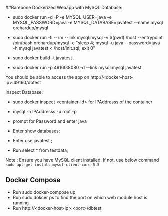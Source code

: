 
##Barebone Dockerized Webapp with MySQL Database: 

* sudo docker run -d -P -e MYSQL_USER=java -e MYSQL_PASSWORD=java -e MYSQL_DATABASE=javatest --name mysql orchardup/mysql

* sudo docker run -ti --rm --link mysql:mysql -v $(pwd):/host --entrypoint /bin/bash orchardup/mysql -c "sleep 4; mysql -u java --password=java -h mysql javatest < /host/init.sql; exit 0"

* sudo docker build -t javatest .

* sudo docker run -p 49160:8080 -d --link mysql:mysql javatest


You should be able to access the app on http://\<docker-host-ip\>:49160/dbtest

Inspect Database:

* sudo docker inspect \<container-id\> for IPAddresss of the container

* mysql -h IPAddresss -u root -p


* prompt for Password and enter java

* Enter show databases;

* Enter use javatest ; 

* Run select * from testdata;

Note : Ensure you have MySQL client installed. If not, use below command
`sudo apt-get install mysql-client-core-5.5`

## Docker Compose

* Run sudo docker-compose up
* Run sudo dokcer ps to find the port on which web module host is running
* Run http://\<docker-host-ip\>:\<port>\/dbtest

